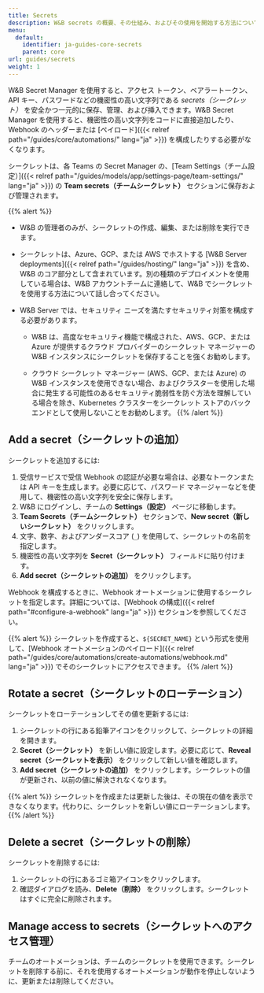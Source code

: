 ```yaml
---
title: Secrets
description: W&B secrets の概要、その仕組み、およびその使用を開始する方法について説明します。
menu:
  default:
    identifier: ja-guides-core-secrets
    parent: core
url: guides/secrets
weight: 1
---
```


W&B Secret Manager を使用すると、アクセス トークン、ベアラートークン、API キー、パスワードなどの機密性の高い文字列である _secrets（シークレット）_ を安全かつ一元的に保存、管理、および挿入できます。W&B Secret Manager を使用すると、機密性の高い文字列をコードに直接追加したり、Webhook のヘッダーまたは [ペイロード]({{< relref path="/guides/core/automations/" lang="ja" >}}) を構成したりする必要がなくなります。

シークレットは、各 Teams の Secret Manager の、[Team Settings（チーム設定）]({{< relref path="/guides/models/app/settings-page/team-settings/" lang="ja" >}}) の **Team secrets（チームシークレット）** セクションに保存および管理されます。

{{% alert %}}
* W&B の管理者のみが、シークレットの作成、編集、または削除を実行できます。
* シークレットは、Azure、GCP、または AWS でホストする [W&B Server deployments]({{< relref path="/guides/hosting/" lang="ja" >}}) を含め、W&B のコア部分として含まれています。別の種類のデプロイメントを使用している場合は、W&B アカウントチームに連絡して、W&B でシークレットを使用する方法について話し合ってください。
* W&B Server では、セキュリティ ニーズを満たすセキュリティ対策を構成する必要があります。

  - W&B は、高度なセキュリティ機能で構成された、AWS、GCP、または Azure が提供するクラウド プロバイダーのシークレット マネージャーの W&B インスタンスにシークレットを保存することを強くお勧めします。

  - クラウド シークレット マネージャー (AWS、GCP、または Azure) の W&B インスタンスを使用できない場合、およびクラスターを使用した場合に発生する可能性のあるセキュリティ脆弱性を防ぐ方法を理解している場合を除き、Kubernetes クラスターをシークレット ストアのバックエンドとして使用しないことをお勧めします。
{{% /alert %}}

## Add a secret（シークレットの追加）
シークレットを追加するには:

1. 受信サービスで受信 Webhook の認証が必要な場合は、必要なトークンまたは API キーを生成します。必要に応じて、パスワード マネージャーなどを使用して、機密性の高い文字列を安全に保存します。
2. W&B にログインし、チームの **Settings（設定）** ページに移動します。
3. **Team Secrets（チームシークレット）** セクションで、**New secret（新しいシークレット）** をクリックします。
4. 文字、数字、およびアンダースコア (`_`) を使用して、シークレットの名前を指定します。
5. 機密性の高い文字列を **Secret（シークレット）** フィールドに貼り付けます。
6. **Add secret（シークレットの追加）** をクリックします。

Webhook を構成するときに、Webhook オートメーションに使用するシークレットを指定します。詳細については、[Webhook の構成]({{< relref path="#configure-a-webhook" lang="ja" >}}) セクションを参照してください。

{{% alert %}}
シークレットを作成すると、`${SECRET_NAME}` という形式を使用して、[Webhook オートメーションのペイロード]({{< relref path="/guides/core/automations/create-automations/webhook.md" lang="ja" >}}) でそのシークレットにアクセスできます。
{{% /alert %}}

## Rotate a secret（シークレットのローテーション）
シークレットをローテーションしてその値を更新するには:
1. シークレットの行にある鉛筆アイコンをクリックして、シークレットの詳細を開きます。
2. **Secret（シークレット）** を新しい値に設定します。必要に応じて、**Reveal secret（シークレットを表示）** をクリックして新しい値を確認します。
3. **Add secret（シークレットの追加）** をクリックします。シークレットの値が更新され、以前の値に解決されなくなります。

{{% alert %}}
シークレットを作成または更新した後は、その現在の値を表示できなくなります。代わりに、シークレットを新しい値にローテーションします。
{{% /alert %}}

## Delete a secret（シークレットの削除）
シークレットを削除するには:
1. シークレットの行にあるゴミ箱アイコンをクリックします。
2. 確認ダイアログを読み、**Delete（削除）** をクリックします。シークレットはすぐに完全に削除されます。

## Manage access to secrets（シークレットへのアクセス管理）
チームのオートメーションは、チームのシークレットを使用できます。シークレットを削除する前に、それを使用するオートメーションが動作を停止しないように、更新または削除してください。
